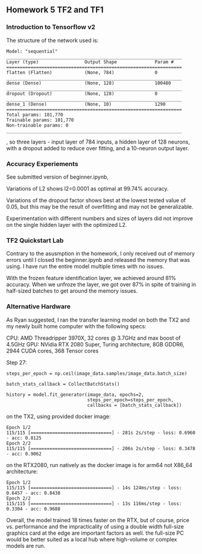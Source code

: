 ## Homework 5 TF2 and TF1

### Introduction to Tensorflow v2

The structure of the network used is:

```
Model: "sequential"
_________________________________________________________________
Layer (type)                 Output Shape              Param #   
=================================================================
flatten (Flatten)            (None, 784)               0         
_________________________________________________________________
dense (Dense)                (None, 128)               100480    
_________________________________________________________________
dropout (Dropout)            (None, 128)               0         
_________________________________________________________________
dense_1 (Dense)              (None, 10)                1290      
=================================================================
Total params: 101,770
Trainable params: 101,770
Non-trainable params: 0
_________________________________________________________________
```
, so three layers - input layer of 784 inputs, a hidden layer of 128 neurons, with a dropout added to reduce over fitting, and a 10-neuron output layer.


### Accuracy Experiements

See submitted version of beginner.ipynb, 

Variations of L2 shows l2=0.0001 as optimal at 99.74% accuracy.

Variations of the dropout factor shows best at the lowest tested value of 0.05, but this may be the result of overfitting and may not be generalizable.

Experimentation with different numbers and sizes of layers did not improve on the single hidden layer with the optimized L2.


### TF2 Quickstart Lab

Contrary to the asusmption in the homework, I only received out of memory errors until I closed the beginner.ipynb and released the memory that was using.  I have run the entire model multiple times with no issues.

With the frozen feature identification layer, we achieved around 81% accuracy. When we unfroze the layer, we got over 87% in spite of training in half-sized batches to get around the memory issues.


### Alternative Hardware

As Ryan suggested, I ran the transfer learning model on both the TX2 and my newly built home computer with the following specs:

CPU:  AMD Threadripper 3970X, 32 cores @ 3.7GHz and max boost of 4.5GHz
GPU:  NVidia RTX 2080 Super, Turing architecture, 8GB GDDR6, 2944 CUDA cores, 368 Tensor cores

Step 27:
```
steps_per_epoch = np.ceil(image_data.samples/image_data.batch_size)

batch_stats_callback = CollectBatchStats()

history = model.fit_generator(image_data, epochs=2,
                              steps_per_epoch=steps_per_epoch,
                              callbacks = [batch_stats_callback])
```

on the TX2, using provided docker image: 
```
Epoch 1/2
115/115 [==============================] - 281s 2s/step - loss: 0.6960 - acc: 0.8125
Epoch 2/2
115/115 [==============================] - 206s 2s/step - loss: 0.3478 - acc: 0.9062
```

on the RTX2080, run natively as the docker image is for arm64 not X86_64 architecture:
```
Epoch 1/2
115/115 [==============================] - 14s 124ms/step - loss: 0.6457 - acc: 0.8438
Epoch 2/2
115/115 [==============================] - 13s 116ms/step - loss: 0.3304 - acc: 0.9688

```

Overall, the model trained 18 times faster on the RTX, but of course, price vs. performance and the impracticality of using a double width full-size graphics card at the edge are important factors as well. the full-size PC would be better suited as a local hub where high-volume or complex models are run.

